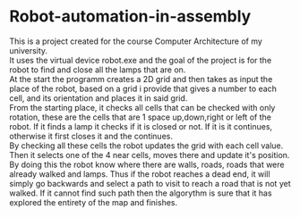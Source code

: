 # Robot-automation-in-assembly
This is a project created for the course Computer Architecture of my university. <br />
It uses the virtual device robot.exe and the goal of the project is for the robot to find and close all the lamps that are on.<br />
At the start the programm creates a 2D grid and then takes as input the place of the robot, based on a grid i provide that gives a number to each cell, and its orientation and places it in said grid.<br />
From the starting place, it checks all cells that can be checked with only rotation, these are the cells that are 1 space up,down,right or left of the robot. If it finds a lamp it checks if it is closed or not. If it is it continues, otherwise it first closes it and the continues.<br />
By checking all these cells the robot updates the grid with each cell value. Then it selects one of the 4 near cells, moves there and update it's position. <br />
By doing this the robot know where there are walls, roads, roads that were already walked and lamps. Thus if the robot reaches a dead end, it will simply go backwards and select a path to visit to reach a road that is not yet walked. If it cannot find such path then the algorythm is sure that it has explored the entirety of the map and finishes.<br />
